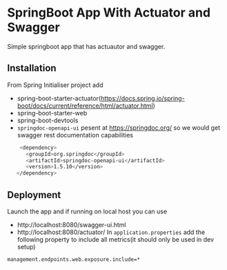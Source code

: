 
# SpringBoot App With Actuator and Swagger

Simple springboot app that has actuautor and swagger.


## Installation

From Spring Initialiser project add 
+ spring-boot-starter-actuator(https://docs.spring.io/spring-boot/docs/current/reference/html/actuator.html)
+ spring-boot-starter-web
+ spring-boot-devtools
+ `springdoc-openapi-ui` pesent at https://springdoc.org/ so we would get swagger rest documentation capabilities 

```bash
    <dependency>
      <groupId>org.springdoc</groupId>
      <artifactId>springdoc-openapi-ui</artifactId>
      <version>1.5.10</version>
   </dependency>
```
    
## Deployment

Launch the app and if running on local host you can use
+ http://localhost:8080/swagger-ui.html
+ http://localhost:8080/actuator/
In `application.properties` add the following property to include all metrics(it should only be used in dev setup)

```bash
management.endpoints.web.exposure.include=*
```


  